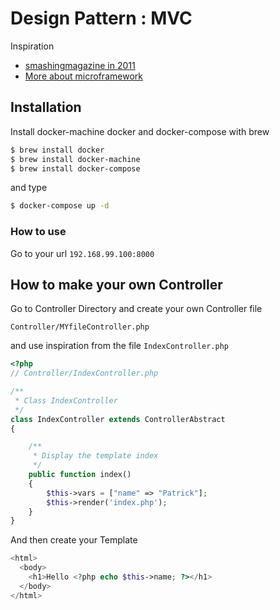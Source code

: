 # Design Pattern : MVC

Inspiration
- [smashingmagazine in 2011](https://www.smashingmagazine.com/2011/10/getting-started-with-php-templating/)
- [More about microframework](https://medium.com/@noufel.gouirhate/create-your-own-mvc-framework-in-php-af7bd1f0ca19)

## Installation

Install docker-machine docker and docker-compose with brew

```bash
$ brew install docker
$ brew install docker-machine
$ brew install docker-compose
```

and type

```bash
$ docker-compose up -d
```

### How to use

Go to your url `192.168.99.100:8000`

## How to make your own Controller

Go to Controller Directory and create your own Controller file

`Controller/MYfileController.php`

and use inspiration from the file `IndexController.php`

```php 
<?php
// Controller/IndexController.php

/**
 * Class IndexController
 */
class IndexController extends ControllerAbstract
{

    /**
     * Display the template index
     */
    public function index()
    {
        $this->vars = ["name" => "Patrick"];
        $this->render('index.php');
    }
}

```

And then create your Template 

```php 
<html>
  <body>
    <h1>Hello <?php echo $this->name; ?></h1>
  </body>
</html>

```
